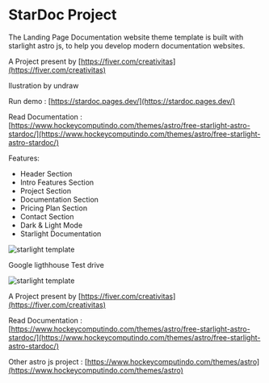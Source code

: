 # StarDoc Project

The Landing Page Documentation website theme template is built with starlight astro js, ​​to help you develop modern documentation websites.

A Project present by [https://fiver.com/creativitas](https://fiver.com/creativitas)

Ilustration by undraw

Run demo : [https://stardoc.pages.dev/](https://stardoc.pages.dev/)

Read Documentation :[https://www.hockeycomputindo.com/themes/astro/free-starlight-astro-stardoc/](https://www.hockeycomputindo.com/themes/astro/free-starlight-astro-stardoc/)

Features: 
+ Header Section
+ Intro Features Section
+ Project Section
+ Documentation Section
+ Pricing Plan Section
+ Contact Section
+ Dark & Light Mode
+ Starlight Documentation

![starlight template](https://public-files.gumroad.com/8ii5t5z89rbfv3754442wvns43l1)

Google ligthhouse Test drive


![starlight template](https://public-files.gumroad.com/561ut4q443xzbuzonpp1t0pj888q)

A Project present by [https://fiver.com/creativitas](https://fiver.com/creativitas)

Read Documentation :[https://www.hockeycomputindo.com/themes/astro/free-starlight-astro-stardoc/](https://www.hockeycomputindo.com/themes/astro/free-starlight-astro-stardoc/)

Other astro js project : 
[https://www.hockeycomputindo.com/themes/astro](https://www.hockeycomputindo.com/themes/astro)
